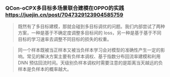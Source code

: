 ### QCon-oCPX多目标多场景联合建模在OPPO的实践 https://juejin.cn/post/7047329123904585759
  > 既然有了多目标建模，那就会碰到多目标调优的问题。我们内部尝试了两种方案，一种是基于不确定度调整多目标间的 loss，另一种是基于基于不同目标的学习速率去调整不同目标的损失的权重。
  
  > 同一个样本既被当正样本又被当负样本学习会对模型的准确性产生一定的影响。常见的解决方案主要有负样本调权、基于指数分布回流率建模和利用 DNN 预估回流时间。天级别负样本调权时需要注意的是距离当天越远的负样本是负样本的概率越大。
